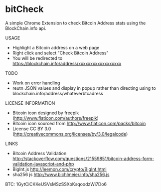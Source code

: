 bitCheck
========

A simple Chrome Extension to check Bitcoin Address stats using the BlockChain.info api.

USAGE
- Highlight a Bitcoin address on a web page
- Right click and select "Check Bitcoin Address"
- You will be redirected to https://blockchain.info/address/xxxxxxxxxxxxxxxxxx

TODO

- Work on error handling
- reutn JSON values and display in popup rather than directing using to blockchain.info/address/whateverbtcadress

LICENSE INFORMATION

- Bitcoin icon designed by freepik (http://www.flaticon.com/authors/freepik)
- Bitcoin icon sourced from http://www.flaticon.com/packs/bitcoin
- License CC BY 3.0 (http://creativecommons.org/licenses/by/3.0/legalcode)

LINKS

- Bitcoin Address Validation http://stackoverflow.com/questions/21559851/bitcoin-address-form-validation-javascript-and-php
- BigInt.js http://leemon.com/crypto/BigInt.html
- sha256 js http://www.bichlmeier.info/sha256.js


BTC: 1GytCiCKKeUSVsMSzSSXoKsqoodzWi7Do6